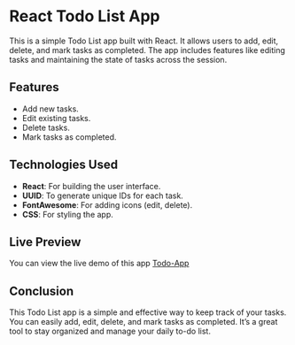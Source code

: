 # React Todo List App

This is a simple Todo List app built with React. It allows users to add, edit, delete, and mark tasks as completed. The app includes features like editing tasks and maintaining the state of tasks across the session.

## Features
- Add new tasks.
- Edit existing tasks.
- Delete tasks.
- Mark tasks as completed.

## Technologies Used
- **React**: For building the user interface.
- **UUID**: To generate unique IDs for each task.
- **FontAwesome**: For adding icons (edit, delete).
- **CSS**: For styling the app.

## Live Preview
You can view the live demo of this app [Todo-App](https://react-to-do-app-seven-sigma.vercel.app/) 

## Conclusion
This Todo List app is a simple and effective way to keep track of your tasks. You can easily add, edit, delete, and mark tasks as completed. It’s a great tool to stay organized and manage your daily to-do list.
